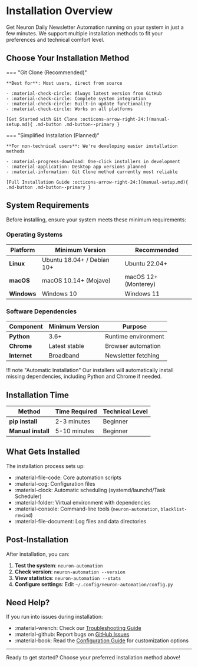 # Installation Overview

Get Neuron Daily Newsletter Automation running on your system in just a few minutes. We support multiple installation methods to fit your preferences and technical comfort level.

## Choose Your Installation Method

=== "Git Clone (Recommended)"

    **Best for**: Most users, direct from source

    - :material-check-circle: Always latest version from GitHub
    - :material-check-circle: Complete system integration
    - :material-check-circle: Built-in update functionality
    - :material-check-circle: Works on all platforms

    [Get Started with Git Clone :octicons-arrow-right-24:](manual-setup.md){ .md-button .md-button--primary }

=== "Simplified Installation (Planned)"

    **For non-technical users**: We're developing easier installation methods

    - :material-progress-download: One-click installers in development
    - :material-application: Desktop app versions planned
    - :material-information: Git Clone method currently most reliable

    [Full Installation Guide :octicons-arrow-right-24:](manual-setup.md){ .md-button .md-button--primary }

## System Requirements

Before installing, ensure your system meets these minimum requirements:

### Operating Systems

| Platform | Minimum Version | Recommended |
|----------|----------------|-------------|
| **Linux** | Ubuntu 18.04+ / Debian 10+ | Ubuntu 22.04+ |
| **macOS** | macOS 10.14+ (Mojave) | macOS 12+ (Monterey) |
| **Windows** | Windows 10 | Windows 11 |

### Software Dependencies

| Component | Minimum Version | Purpose |
|-----------|----------------|---------|
| **Python** | 3.6+ | Runtime environment |
| **Chrome** | Latest stable | Browser automation |
| **Internet** | Broadband | Newsletter fetching |

!!! note "Automatic Installation"
    Our installers will automatically install missing dependencies, including Python and Chrome if needed.

## Installation Time

| Method | Time Required | Technical Level |
|--------|--------------|-----------------|
| **pip install** | 2-3 minutes | Beginner |
| **Manual install** | 5-10 minutes | Beginner |

## What Gets Installed

The installation process sets up:

- :material-file-code: Core automation scripts
- :material-cog: Configuration files  
- :material-clock: Automatic scheduling (systemd/launchd/Task Scheduler)
- :material-folder: Virtual environment with dependencies
- :material-console: Command-line tools (`neuron-automation`, `blacklist-rewind`)
- :material-file-document: Log files and data directories

## Post-Installation

After installation, you can:

1. **Test the system**: `neuron-automation`
2. **Check version**: `neuron-automation --version`
3. **View statistics**: `neuron-automation --stats`
4. **Configure settings**: Edit `~/.config/neuron-automation/config.py`

## Need Help?

If you run into issues during installation:

- :material-wrench: Check our [Troubleshooting Guide](troubleshooting.md)
- :material-github: Report bugs on [GitHub Issues](https://github.com/pem725/NeuronAutomator/issues)
- :material-book: Read the [Configuration Guide](../configuration/index.md) for customization options

---

Ready to get started? Choose your preferred installation method above!